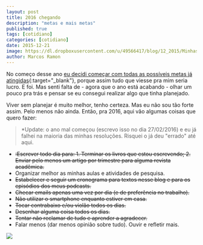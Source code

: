 ```yaml
---
layout: post
title: 2016 chegando
description: "metas e mais metas"
published: true
tags: [cotidiano]
categories: [cotidiano]
date: 2015-12-21
image: https://dl.dropboxusercontent.com/u/49566417/blog/12_2015/Minhas%20Ideias%20-%206.png
author: Marcos Ramon
---
```


No começo desse ano [eu decidi começar com todas as possíveis metas já atingidas](http://www.arcano5.com.br/2015-comecando/){:target="_blank"}, porque assim tudo que viesse pra mim seria lucro. E foi. Mas senti falta de - agora que o ano está acabando - olhar um pouco pra trás e pensar se eu consegui realizar algo que tinha planejado. 

Viver sem planejar é muito melhor, tenho certeza. Mas eu não sou tão forte assim. Pelo menos não ainda. Então, pra 2016, aqui vão algumas coisas que quero fazer:

> *Update: o ano mal começou (escrevo isso no dia 27/02/2016) e eu já falhei na maioria das minhas resoluções. Risquei o já deu "errado" até aqui.

- <strike>:Escrever todo dia para: 1. Terminar os livros que estou escrevendo; 2. Enviar pelo menos um artigo por trimestre para alguma revista acadêmica.</strike>
- Organizar melhor as minhas aulas e atividades de pesquisa.
- <strike>Estabelecer e seguir um cronograma para textos nesse blog e para os episódios dos meus podcasts.</strike>
- <strike>Checar emails apenas uma vez por dia (e de preferência no trabalho).</strike>
- <strike>Não utilizar o smartphone enquanto estiver em casa.</strike>
- <strike>Tocar contrabaixo e/ou violão todos os dias.</strike>
- <strike>Desenhar alguma coisa todos os dias.</strike>
- <strike>Tentar não reclamar de tudo e aprender a agradecer.</strike>
- Falar menos (dar menos opinião sobre tudo). Ouvir e refletir mais.

<img src="https://dl.dropboxusercontent.com/u/49566417/blog/12_2015/Minhas%20Ideias%20-%206.png">
